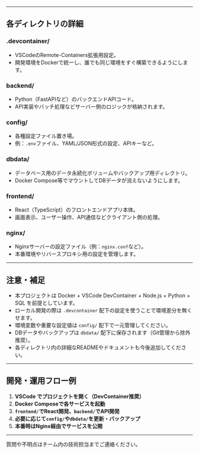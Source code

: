 
---

## 各ディレクトリの詳細

### .devcontainer/
- VSCodeのRemote-Containers拡張用設定。
- 開発環境をDockerで統一し、誰でも同じ環境をすぐ構築できるようにします。

### backend/
- Python（FastAPIなど）のバックエンドAPIコード。
- API実装やバッチ処理などサーバー側のロジックが格納されます。

### config/
- 各種設定ファイル置き場。
- 例：`.env`ファイル、YAML/JSON形式の設定、APIキーなど。

### dbdata/
- データベース用のデータ永続化ボリュームやバックアップ用ディレクトリ。
- Docker Compose等でマウントしてDBデータが消えないようにします。

### frontend/
- React（TypeScript）のフロントエンドアプリ本体。
- 画面表示、ユーザー操作、API通信などクライアント側の処理。

### nginx/
- Nginxサーバーの設定ファイル（例：`nginx.conf`など）。
- 本番環境やリバースプロキシ用の設定を管理します。

---

## 注意・補足

- 本プロジェクトは Docker + VSCode DevContainer + Node.js + Python + SQL を前提としています。
- ローカル開発の際は `.devcontainer` 配下の設定を使うことで環境差分を無くせます。
- 環境変数や重要な設定値は `config/` 配下で一元管理してください。
- DBデータやバックアップは `dbdata/` 配下に保存されます（Git管理から除外推奨）。
- 各ディレクトリ内の詳細なREADMEやドキュメントも今後追加してください。

---

## 開発・運用フロー例

1. **VSCode でプロジェクトを開く（DevContainer推奨）**
2. **Docker Composeで各サービスを起動**
3. **`frontend/`でReact開発、`backend/`でAPI開発**
4. **必要に応じて`config/`や`dbdata/`を更新・バックアップ**
5. **本番時はNginx経由でサービスを公開**

---

質問や不明点はチーム内の技術担当までご連絡ください。
